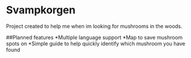 # Svampkorgen
Project created to help me when im looking for mushrooms in the woods.


##Planned features
*Multiple language support
*Map to save mushroom spots on
*Simple guide to help quickly identify which mushroom you have found
